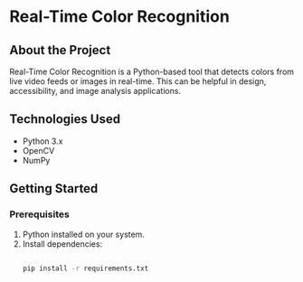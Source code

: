  # Real-Time Color Recognition
## About the Project
Real-Time Color Recognition is a Python-based tool that detects colors from live video feeds or images in real-time. This can be helpful in design, accessibility, and image analysis applications.

## Technologies Used
- Python 3.x
- OpenCV
- NumPy

## Getting Started
### Prerequisites
1. Python installed on your system.
2. Install dependencies:
   ```bash
   
   pip install -r requirements.txt
